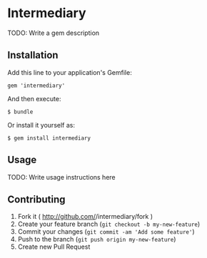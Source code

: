 # Intermediary

TODO: Write a gem description

## Installation

Add this line to your application's Gemfile:

    gem 'intermediary'

And then execute:

    $ bundle

Or install it yourself as:

    $ gem install intermediary

## Usage

TODO: Write usage instructions here

## Contributing

1. Fork it ( http://github.com/<my-github-username>/intermediary/fork )
2. Create your feature branch (`git checkout -b my-new-feature`)
3. Commit your changes (`git commit -am 'Add some feature'`)
4. Push to the branch (`git push origin my-new-feature`)
5. Create new Pull Request
